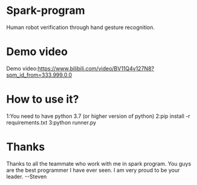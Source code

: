 # Spark-program
Human robot verification through hand gesture recognition.
# Demo video
Demo video:https://www.bilibili.com/video/BV11Q4y127N8?spm_id_from=333.999.0.0
# How to use it?
  1:You need to have python 3.7 (or higher version of python)
  2:pip install -r requirements.txt
  3:python runner.py
# Thanks

Thanks to all the teammate who work with me in spark program. You guys are the best programmer I have ever seen. I am very proud to be your leader. --Steven

